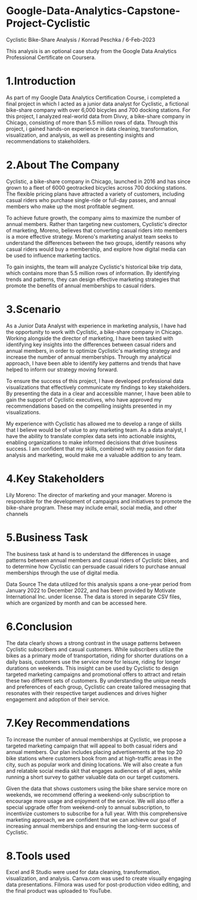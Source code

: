# Google-Data-Analytics-Capstone-Project-Cyclistic
Cyclistic Bike-Share Analysis / Konrad Peschka / 6-Feb-2023

This analysis is an optional case study from the Google Data Analytics Professional Certificate on Coursera.

# 1.Introduction
As part of my Google Data Analytics Certification Course, i completed a final project in which I acted as a junior data analyst for Cyclistic, a fictional bike-share company with over 6,000 bicycles and 700 docking stations. For this project, I analyzed real-world data from Divvy, a bike-share company in Chicago, consisting of more than 5.5 million rows of data. 
Through this project, i gained hands-on experience in data cleaning, transformation, visualization, and analysis, as well as presenting insights and recommendations to stakeholders.

# 2.About The Company
Cyclistic, a bike-share company in Chicago, launched in 2016 and has since grown to a fleet of 6000 geotracked bicycles across 700 docking stations. 
The flexible pricing plans have attracted a variety of customers, including casual riders who purchase single-ride or full-day passes, and annual members who make up the most profitable segment.

To achieve future growth, the company aims to maximize the number of annual members. Rather than targeting new customers, Cyclistic's director of marketing, Moreno, believes that converting casual riders into members is a more effective strategy. Moreno's marketing analyst team seeks to understand the differences between the two groups, identify reasons why casual riders would buy a membership, and explore how digital media can be used to influence marketing tactics.

To gain insights, the team will analyze Cyclistic's historical bike trip data, which contains more than 5.5 million rows of information. By identifying trends and patterns, they can design effective marketing strategies that promote the benefits of annual memberships to casual riders.

# 3.Scenario
As a Junior Data Analyst with experience in marketing analysis, I have had the opportunity to work with Cyclistic, a bike-share company in Chicago. Working alongside the director of marketing, I have been tasked with identifying key insights into the differences between casual riders and annual members, in order to optimize Cyclistic's marketing strategy and increase the number of annual memberships. Through my analytical approach, I have been able to identify key patterns and trends that have helped to inform our strategy moving forward.

To ensure the success of this project, I have developed professional data visualizations that effectively communicate my findings to key stakeholders. By presenting the data in a clear and accessible manner, I have been able to gain the support of Cyclistic executives, who have approved my recommendations based on the compelling insights presented in my visualizations.

My experience with Cyclistic has allowed me to develop a range of skills that I believe would be of value to any marketing team. As a data analyst, I have the ability to translate complex data sets into actionable insights, enabling organizations to make informed decisions that drive business success.
I am confident that my skills, combined with my passion for data analysis and marketing, would make me a valuable addition to any team.

# 4.Key Stakeholders
Lily Moreno: The director of marketing and your manager. Moreno is responsible for the development of campaigns and initiatives to promote the bike-share program. These may include email, social media, and other channels

# 5.Business Task
The business task at hand is to understand the differences in usage patterns between annual members and casual riders of Cyclistic bikes, and to determine how Cyclistic can persuade casual riders to purchase annual memberships through the use of digital media.

Data Source
The data utilized for this analysis spans a one-year period from January 2022 to December 2022, and has been provided by Motivate International Inc. under license. 
The data is stored in separate CSV files, which are organized by month and can be accessed here.

# 6.Conclusion
The data clearly shows a strong contrast in the usage patterns between Cyclistic subscribers and casual customers. While subscribers utilize the bikes as a primary mode of transportation, riding for shorter durations on a daily basis, customers use the service more for leisure, riding for longer durations on weekends. This insight can be used by Cyclistic to design targeted marketing campaigns and promotional offers to attract and retain these two different sets of customers. By understanding the unique needs and preferences of each group, Cyclistic can create tailored messaging that resonates with their respective target audiences and drives higher engagement and adoption of their service.

# 7.Key Recommendations
To increase the number of annual memberships at Cyclistic, we propose a targeted marketing campaign that will appeal to both casual riders and annual members. Our plan includes placing advertisements at the top 20 bike stations where customers book from and at high-traffic areas in the city, such as popular work and dining locations. We will also create a fun and relatable social media skit that engages audiences of all ages, while running a short survey to gather valuable data on our target customers.

Given the data that shows customers using the bike share service more on weekends, we recommend offering a weekend-only subscription to encourage more usage and enjoyment of the service. We will also offer a special upgrade offer from weekend-only to annual subscription, to incentivize customers to subscribe for a full year. With this comprehensive marketing approach, we are confident that we can achieve our goal of increasing annual memberships and ensuring the long-term success of Cyclistic.

# 8.Tools used
Excel and R Studio were used for data cleaning, transformation, visualization, and analysis.
Canva.com was used to create visually engaging data presentations.
Filmora was used for post-production video editing, and the final product was uploaded to YouTube.
